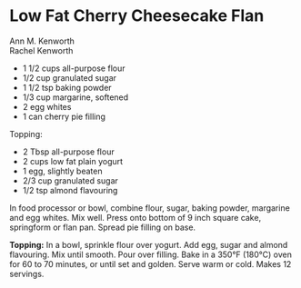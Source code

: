 # Low Fat Cherry Cheesecake Flan

Ann M. Kenworth<br/>
Rachel Kenworth

- 1 1/2 cups all-purpose flour
- 1/2 cup granulated sugar
- 1 1/2 tsp baking powder
- 1/3 cup margarine, softened
- 2 egg whites
- 1 can cherry pie filling

Topping:

- 2 Tbsp all-purpose flour
- 2 cups low fat plain yogurt
- 1 egg, slightly beaten
- 2/3 cup granulated sugar
- 1/2 tsp almond flavouring

In food processor or bowl, combine flour, sugar, baking powder, margarine and egg whites. Mix well. Press onto bottom of 9 inch square cake, springform or flan pan. Spread pie filling on base.

**Topping:** In a bowl, sprinkle flour over yogurt. Add egg, sugar and almond flavouring. Mix until smooth. Pour over filling. Bake in a 350°F (180°C) oven for 60 to 70 minutes, or until set and golden. Serve warm or cold. Makes 12 servings.